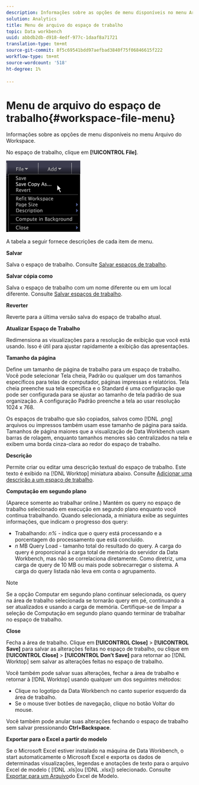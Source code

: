 ```yaml
---
description: Informações sobre as opções de menu disponíveis no menu Arquivo do Workspace.
solution: Analytics
title: Menu de arquivo do espaço de trabalho
topic: Data workbench
uuid: abbdb2db-d918-4edf-977c-1daaf8a71721
translation-type: tm+mt
source-git-commit: 8f5c69541bdd97aefbad3840f75f06846615f222
workflow-type: tm+mt
source-wordcount: '518'
ht-degree: 1%

---
```



# Menu de arquivo do espaço de trabalho{#workspace-file-menu}

Informações sobre as opções de menu disponíveis no menu Arquivo do Workspace.

No espaço de trabalho, clique em **[!UICONTROL File]**.

![](assets/mnu_file.png)

A tabela a seguir fornece descrições de cada item de menu.

**Salvar**

Salva o espaço de trabalho. Consulte [Salvar espaços de trabalho](../../../home/c-get-started/c-work-worksp/c-save-wksp.md#concept-e0c34e75cc194e57bd02d1f02316a606).

**Salvar cópia como**

Salva o espaço de trabalho com um nome diferente ou em um local diferente. Consulte [Salvar espaços de trabalho](../../../home/c-get-started/c-work-worksp/c-save-wksp.md#concept-e0c34e75cc194e57bd02d1f02316a606).

**Reverter**

Reverte para a última versão salva do espaço de trabalho atual.

**Atualizar Espaço de Trabalho**

Redimensiona as visualizações para a resolução de exibição que você está usando. Isso é útil para ajustar rapidamente a exibição das apresentações.

**Tamanho da página**

Define um tamanho de página de trabalho para um espaço de trabalho. Você pode selecionar Tela cheia, Padrão ou qualquer um dos tamanhos específicos para telas de computador, páginas impressas e relatórios. Tela cheia preenche sua tela específica e o Standard é uma configuração que pode ser configurada para se ajustar ao tamanho de tela padrão de sua organização. A configuração Padrão preenche a tela ao usar resolução 1024 x 768.

Os espaços de trabalho que são copiados, salvos como [!DNL .png] arquivos ou impressos também usam esse tamanho de página para saída. Tamanhos de página maiores que a visualização de Data Workbench usam barras de rolagem, enquanto tamanhos menores são centralizados na tela e exibem uma borda cinza-clara ao redor do espaço de trabalho.

**Descrição**

Permite criar ou editar uma descrição textual do espaço de trabalho. Este texto é exibido na [!DNL Worktop] miniatura abaixo. Consulte [Adicionar uma descrição a um espaço de trabalho](../../../home/c-get-started/c-work-worksp/t-add-wksp-desc.md#task-163734487e8848dfa0a4d8da6323a963).

**Computação em segundo plano**

(Aparece somente ao trabalhar online.) Mantém os query no espaço de trabalho selecionado em execução em segundo plano enquanto você continua trabalhando. Quando selecionada, a miniatura exibe as seguintes informações, que indicam o progresso dos query:

* Trabalhando: *n%* - indica que o query está processando e a porcentagem do processamento que está concluído.
* *n* MB Query Load - tamanho total do resultado do query. A carga do query é proporcional à carga total de memória do servidor da Data Workbench, mas não se correlaciona diretamente. Como diretriz, uma carga de query de 10 MB ou mais pode sobrecarregar o sistema. A carga do query listada não leva em conta o agrupamento.

>[!NOTE]
>
>Se a opção Computar em segundo plano continuar selecionada, os query na área de trabalho selecionada se tornarão query em pé, continuando a ser atualizados e usando a carga de memória. Certifique-se de limpar a seleção de Computação em segundo plano quando terminar de trabalhar no espaço de trabalho.

**Close**

Fecha a área de trabalho. Clique em **[!UICONTROL Close]** > **[!UICONTROL Save]** para salvar as alterações feitas no espaço de trabalho, ou clique em **[!UICONTROL Close]** > **[!UICONTROL Don’t Save]** para retornar ao [!DNL Worktop] sem salvar as alterações feitas no espaço de trabalho.

Você também pode salvar suas alterações, fechar a área de trabalho e retornar à [!DNL Worktop] usando qualquer um dos seguintes métodos:

* Clique no logotipo da Data Workbench no canto superior esquerdo da área de trabalho.
* Se o mouse tiver botões de navegação, clique no botão Voltar do mouse.

Você também pode anular suas alterações fechando o espaço de trabalho sem salvar pressionando **Ctrl+Backspace**.

**Exportar para o Excel a partir do modelo**

Se o Microsoft Excel estiver instalado na máquina de Data Workbench, o start automaticamente o Microsoft Excel e exporta os dados de determinadas visualizações, legendas e anotações de texto para o arquivo Excel de modelo ( [!DNL .xls]ou [!DNL .xlsx]) selecionado. Consulte [Exportar para um Arquivo](../../../home/c-get-started/c-work-worksp/c-ex-wksp.md#section-814772929ca64cf6b92b89d3fdd02302)do Excel de Modelo.
